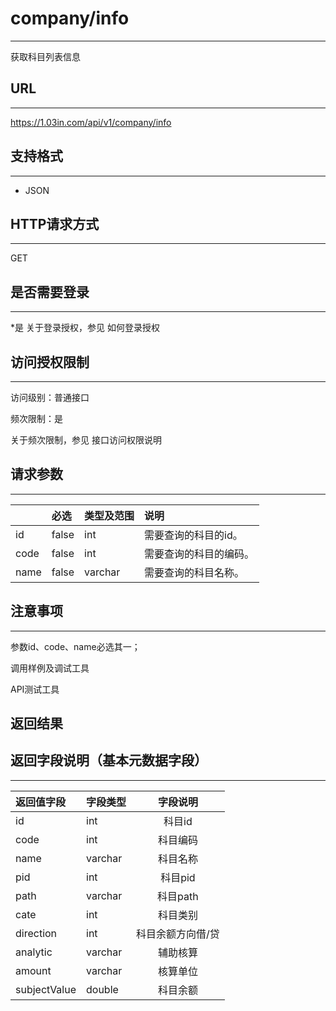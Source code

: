 # company/info
----
获取科目列表信息
## URL
----
https://1.03in.com/api/v1/company/info
## 支持格式
----
* JSON
## HTTP请求方式
----
GET
## 是否需要登录
----
*是
关于登录授权，参见 如何登录授权
## 访问授权限制
----
访问级别：普通接口

频次限制：是

关于频次限制，参见 接口访问权限说明

## 请求参数
----
|| 	必选	|类型及范围	|说明|
|:---|:--|:--|:--|
|id|false|	int|	需要查询的科目的id。|
|code|false|	int|	需要查询的科目的编码。|
|name|false	|varchar|	需要查询的科目名称。|

## 注意事项
----
参数id、code、name必选其一；



调用样例及调试工具


API测试工具

返回结果
----

## 返回字段说明（基本元数据字段）
----

|返回值字段 |	字段类型	| 字段说明|
|:--|:------|:------------------------:|
|id	|	int|	        科目id|	
|code|	        int|	        科目编码|
|name|	varchar|	        科目名称|
|pid|		int|		科目pid|
|path	|	varchar	|	科目path|
|cate|		int|		科目类别|	
|direction|	int|	科目余额方向借/贷|
|analytic|	varchar|	辅助核算|
|amount|	varchar|	核算单位|
|subjectValue|	double|	        科目余额|	
